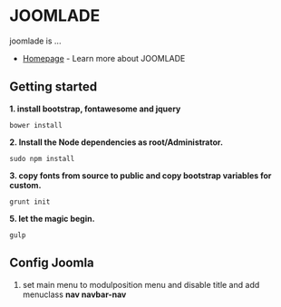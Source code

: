 # JOOMLADE

joomlade is ...

* [Homepage](http://joomlade.com) - Learn more about JOOMLADE

## Getting started

**1. install bootstrap, fontawesome and jquery**
```
bower install
```

**2. Install the Node dependencies as root/Administrator.**
```
sudo npm install
```

**3. copy fonts from source to public and copy bootstrap variables for custom.**
```
grunt init
```

**5. let the magic begin.**
```
gulp
```

## Config Joomla

1. set main menu to modulposition menu and disable title and add menuclass **nav navbar-nav**


